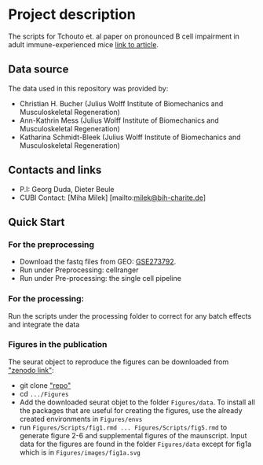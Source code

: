 # Project description
The scripts for Tchouto et. al paper on pronounced B cell impairment in adult immune-experienced mice [link to article](https://www.frontiersin.org/journals/immunology/articles/10.3389/fimmu.2025.1511902/abstract).

## Data source
The data used in this repository was provided by:  
- Christian H. Bucher (Julius Wolff Institute of Biomechanics and Musculoskeletal Regeneration)
- Ann-Kathrin Mess (Julius Wolff Institute of Biomechanics and Musculoskeletal Regeneration)
- Katharina Schmidt-Bleek (Julius Wolff Institute of Biomechanics and Musculoskeletal Regeneration)

## Contacts and links
- P.I: Georg Duda, Dieter Beule
- CUBI Contact: [Miha Milek] [mailto:milek@bih-charite.de]

## Quick Start
### For the preprocessing
- Download the fastq files from GEO: [GSE273792](https://www.ncbi.nlm.nih.gov/geo/query/acc.cgi?acc=GSE273792).
- Run under Preprocessing: cellranger
- Run under Pre-processing: the single cell pipeline

### For the processing:
Run the scripts under the processing folder to correct for any batch effects and integrate the data

### Figures in the publication
The seurat object to reproduce the figures can be downloaded from  ["zenodo link"](https://zenodo.org/uploads/13990107):

- git clone ["repo"](https://github.com/bihealth/Fracture-healing-and-aging-scSeq.git)
- cd `.../Figures`
- Add the downloaded seurat objet to the folder `Figures/data`. To install all the packages that are useful for creating the figures, use the already created environments in `Figures/envs`
- run `Figures/Scripts/fig1.rmd ... Figures/Scripts/fig5.rmd` to generate figure 2-6 and supplemental figures of the maunscript. Input data for the figures are found in the folder `Figures/data` except for fig1a which is in `Figures/images/fig1a.svg`

  
    

